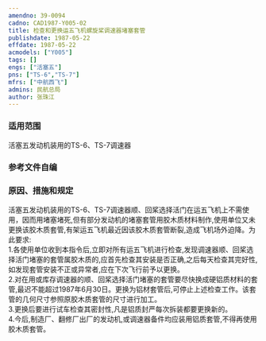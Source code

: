 ```yaml
---
amendno: 39-0094  
cadno: CAD1987-Y005-02  
title: 检查和更换运五飞机螺旋桨调速器堵塞套管  
publishdate: 1987-05-22  
effdate: 1987-05-22  
acmodels: ["Y005"]  
tags: []  
engs: ["活塞五"]  
pns: ["TS-6","TS-7"]  
mfrs: ["中航西飞"]  
admins: 民航总局  
author: 张珠江  
---
```

  
### 适用范围  
活塞五发动机装用的TS-6、TS-7调速器  
  
<!--more-->  
### 参考文件自编  
  
### 原因、措施和规定  
活塞五发动机装用的TS-6、TS-7调速器顺、回桨选择活门在运五飞机上不需使用，因而用堵塞堵死,但有部分发动机的堵塞套管用胶木质材料制作,使用单位又未更换该胶木质套管,有架运五飞机最近因该胶木质套管断裂,造成飞机场外迫降。为此要求:  
    1.各使用单位收到本指令后,立即对所有运五飞机进行检查,发现调速器顺、回桨选择活门堵塞的套管属胶木质的,应首先检查其安装是否正确,之后每天检查其完好性,如发现套管安装不正或异常者,应在下次飞行前予以更换。  
    2.对在用或库存调速器的顺、回桨选择活门堵塞的套管要尽快换成硬铝质材料的套管,最迟不能超过1987年6月30日。更换为铝材套管后,可停止上述检查工作。该套管的几何尺寸参照原胶木质套管的尺寸进行加工。  
    3.更换后要进行试车检查其密封性,凡是铝质封严每次拆装都要更换新的。  
    4.今后,制造厂、翻修厂出厂的发动机,或调速器备件均应装用铝质套管,不得再使用胶木质套管。  

